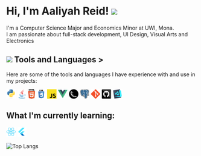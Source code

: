 <h1> Hi, I'm Aaliyah Reid! <img src="https://media.giphy.com/media/mGcNjsfWAjY5AEZNw6/giphy.gif" width="50"></h1>
<p>I'm a Computer Science Major and Economics Minor at UWI, Mona. <br> I am passionate about full-stack development, UI Design, Visual Arts and Electronics</p>

<h2><img src= "https://media.giphy.com/media/gUNA7QH4AeLde/giphy.gif" width="50" > Tools and Languages ></h2>
<p>Here are some of the tools and languages I have experience with and use in my projects:</p>
<p align="left">
<img title="Python" height="25" src="images/python-original.svg">
<img title="Java" height="25" src="images/java-original.svg">
<img title="HTML5" height="25" src="images/html5.svg">
<img title="CSS" height="25" src="images/css.svg">
<img title="Javascript" height="25" src="images/javascript.svg">
<img title="VueJs" height="25" src="images/vuejs.png.png">
<img title="Flask" height="25" src="images/flask.png">
<img title="PostgreSQL" height="25" src="images/postgresql.svg">
<img title="Git" height="25" src="images/git-original.svg">
<img title="GitHub" height="25" src="images/github.svg">
<img title="Visual Studio Code" height="25" src="images/vscode.png">
</p>



<h2>What I'm currently learning:</h2>

<p align="left">
  
<img title="React" height="25" src="images/react-original.svg">
<img title="Flutter" height="25" src="images/flutter.png">
</p>







![Top Langs](https://github-readme-stats.vercel.app/api/top-langs/?username=Aaliyah-Reid&hide=TeX&layout=compact)

<!--
**Aaliyah-Reid/Aaliyah-Reid** is a ✨ _special_ ✨ repository because its `README.md` (this file) appears on your GitHub profile.

Here are some ideas to get you started:

- 🔭 I’m currently working on ...
- 🌱 I’m currently learning ...
- 👯 I’m looking to collaborate on ...
- 🤔 I’m looking for help with ...
- 💬 Ask me about ...
- 📫 How to reach me: ...
- 😄 Pronouns: ...
- ⚡ Fun fact: ...
-->


